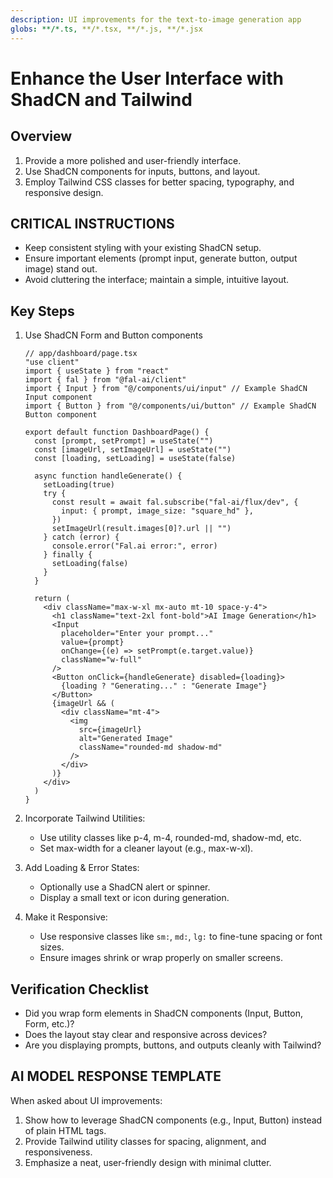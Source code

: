 ```yaml
---
description: UI improvements for the text-to-image generation app
globs: **/*.ts, **/*.tsx, **/*.js, **/*.jsx
---
```


# Enhance the User Interface with ShadCN and Tailwind

## Overview

1. Provide a more polished and user-friendly interface.
2. Use ShadCN components for inputs, buttons, and layout.
3. Employ Tailwind CSS classes for better spacing, typography, and responsive design.

## CRITICAL INSTRUCTIONS
- Keep consistent styling with your existing ShadCN setup.
- Ensure important elements (prompt input, generate button, output image) stand out.
- Avoid cluttering the interface; maintain a simple, intuitive layout.

## Key Steps

1. Use ShadCN Form and Button components
   ```tsx
   // app/dashboard/page.tsx
   "use client"
   import { useState } from "react"
   import { fal } from "@fal-ai/client"
   import { Input } from "@/components/ui/input" // Example ShadCN Input component
   import { Button } from "@/components/ui/button" // Example ShadCN Button component

   export default function DashboardPage() {
     const [prompt, setPrompt] = useState("")
     const [imageUrl, setImageUrl] = useState("")
     const [loading, setLoading] = useState(false)

     async function handleGenerate() {
       setLoading(true)
       try {
         const result = await fal.subscribe("fal-ai/flux/dev", {
           input: { prompt, image_size: "square_hd" },
         })
         setImageUrl(result.images[0]?.url || "")
       } catch (error) {
         console.error("Fal.ai error:", error)
       } finally {
         setLoading(false)
       }
     }

     return (
       <div className="max-w-xl mx-auto mt-10 space-y-4">
         <h1 className="text-2xl font-bold">AI Image Generation</h1>
         <Input
           placeholder="Enter your prompt..."
           value={prompt}
           onChange={(e) => setPrompt(e.target.value)}
           className="w-full"
         />
         <Button onClick={handleGenerate} disabled={loading}>
           {loading ? "Generating..." : "Generate Image"}
         </Button>
         {imageUrl && (
           <div className="mt-4">
             <img
               src={imageUrl}
               alt="Generated Image"
               className="rounded-md shadow-md"
             />
           </div>
         )}
       </div>
     )
   }
   ```
2. Incorporate Tailwind Utilities:
   - Use utility classes like p-4, m-4, rounded-md, shadow-md, etc.
   - Set max-width for a cleaner layout (e.g., max-w-xl).

3. Add Loading & Error States:
   - Optionally use a ShadCN alert or spinner.
   - Display a small text or icon during generation.

4. Make it Responsive:
   - Use responsive classes like `sm:`, `md:`, `lg:` to fine-tune spacing or font sizes.
   - Ensure images shrink or wrap properly on smaller screens.

## Verification Checklist
- Did you wrap form elements in ShadCN components (Input, Button, Form, etc.)?
- Does the layout stay clear and responsive across devices?
- Are you displaying prompts, buttons, and outputs cleanly with Tailwind?

## AI MODEL RESPONSE TEMPLATE
When asked about UI improvements:
1. Show how to leverage ShadCN components (e.g., Input, Button) instead of plain HTML tags.
2. Provide Tailwind utility classes for spacing, alignment, and responsiveness.
3. Emphasize a neat, user-friendly design with minimal clutter.